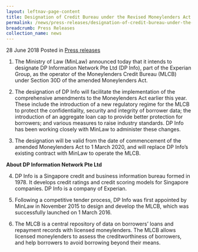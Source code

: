 ```yaml
---
layout: leftnav-page-content
title: Designation of Credit Bureau under the Revised Moneylenders Act
permalink: /news/press-releases/designation-of-credit-bureau-under-the-revised-moneylenders-act
breadcrumb: Press Releases
collection_name: news
---
```


28 June 2018 Posted in [Press releases](/news/press-releases)

1. The Ministry of Law (MinLaw) announced today that it intends to designate DP Information Network Pte Ltd (DP Info), part of the Experian Group, as the operator of the Moneylenders Credit Bureau (MLCB) under Section 30D of the amended Moneylenders Act.

2. The designation of DP Info will facilitate the implementation of the comprehensive amendments to the Moneylenders Act earlier this year. These include the introduction of a new regulatory regime for the MLCB to protect the confidentiality, security and integrity of borrower data; the introduction of an aggregate loan cap to provide better protection for borrowers; and various measures to raise industry standards. DP Info has been working closely with MinLaw to administer these changes.

3. The designation will be valid from the date of commencement of the amended Moneylenders Act to 1 March 2020, and will replace DP Info’s existing contract with MinLaw to operate the MLCB.

**About DP Information Network Pte Ltd**

4. DP Info is a Singapore credit and business information bureau formed in 1978. It develops credit ratings and credit scoring models for Singapore companies. DP Info is a company of Experian.

5. Following a competitive tender process, DP Info was first appointed by MinLaw in November 2015 to design and develop the MLCB, which was successfully launched on 1 March 2016.

6. The MLCB is a central repository of data on borrowers’ loans and repayment records with licensed moneylenders. The MLCB allows licensed moneylenders to assess the creditworthiness of borrowers, and help borrowers to avoid borrowing beyond their means. 

